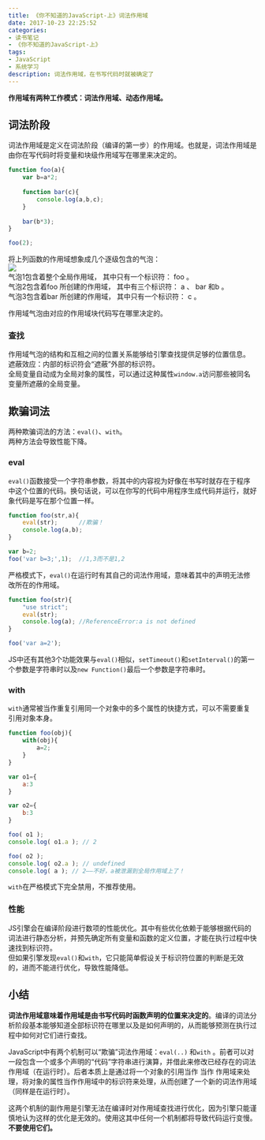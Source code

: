 ```yaml
---
title: 《你不知道的JavaScript-上》词法作用域
date: 2017-10-23 22:25:52
categories:
- 读书笔记
- 《你不知道的JavaScript-上》
tags:
- JavaScript
- 系统学习
description: 词法作用域，在书写代码时就被确定了
---
```

**作用域有两种工作模式：词法作用域、动态作用域。**

## 词法阶段
词法作用域是定义在词法阶段（编译的第一步）的作用域。也就是，词法作用域是由你在写代码时将变量和块级作用域写在哪里来决定的。
```javascript
function foo(a){
    var b=a*2;
    
    function bar(c){
        console.log(a,b,c);
    }
    
    bar(b*3);
}

foo(2);
```
将上列函数的作用域想象成几个逐级包含的气泡：              
![](http://img.aisss.top/17-9-11/19374769.jpg)      
气泡1包含着整个全局作用域， 其中只有一个标识符： foo 。     
气泡2包含着foo 所创建的作用域， 其中有三个标识符： a 、 bar 和b 。      
气泡3包含着bar 所创建的作用域， 其中只有一个标识符： c 。       
    
作用域气泡由对应的作用域块代码写在哪里决定的。

### 查找
作用域气泡的结构和互相之间的位置关系能够给引擎查找提供足够的位置信息。  
遮蔽效应：内部的标识符会“遮蔽”外部的标识符。    
全局变量自动成为全局对象的属性，可以通过这种属性`window.a`访问那些被同名变量所遮蔽的全局变量。


## 欺骗词法
两种欺骗词法的方法：`eval()`、`with`。      
两种方法会导致性能下降。

### eval
`eval()`函数接受一个字符串参数，将其中的内容视为好像在书写时就存在于程序中这个位置的代码。换句话说，可以在你写的代码中用程序生成代码并运行，就好象代码是写在那个位置一样。
```javascript
function foo(str,a){
    eval(str);      //欺骗！
    console.log(a,b);
}

var b=2;
foo('var b=3;',1);  //1,3而不是1,2
```
    
严格模式下，`eval()`在运行时有其自己的词法作用域，意味着其中的声明无法修改所在的作用域。
```javascript
function foo(str){
    "use strict";
    eval(str);      
    console.log(a); //ReferenceError:a is not defined
}

foo('var a=2');
```
    
JS中还有其他3个功能效果与`eval()`相似，`setTimeout()`和`setInterval()`的第一个参数是字符串时以及`new Function()`最后一个参数是字符串时。


### with
`with`通常被当作重复引用同一个对象中的多个属性的快捷方式，可以不需要重复引用对象本身。
```javascript
function foo(obj){
    with(obj){
        a=2;
    }
}

var o1={
    a:3
}

var o2={
    b:3
}

foo( o1 );
console.log( o1.a ); // 2

foo( o2 );
console.log( o2.a ); // undefined
console.log( a ); // 2——不好，a被泄漏到全局作用域上了！
```
`with`在严格模式下完全禁用，不推荐使用。

### 性能
JS引擎会在编译阶段进行数项的性能优化。其中有些优化依赖于能够根据代码的词法进行静态分析，并预先确定所有变量和函数的定义位置，才能在执行过程中快速找到标识符。    
但如果引擎发现`eval()`和`with`，它只能简单假设关于标识符位置的判断是无效的，进而不能进行优化，导致性能降低。


## 小结
**词法作用域意味着作用域是由书写代码时函数声明的位置来决定的**。编译的词法分析阶段基本能够知道全部标识符在哪里以及是如何声明的，从而能够预测在执行过程中如何对它们进行查找。    
    
JavaScript中有两个机制可以“欺骗”词法作用域：`eval(..)` 和`with` 。前者可以对一段包含一个或多个声明的“代码”字符串进行演算，并借此来修改已经存在的词法作用域（在运行时）。后者本质上是通过将一个对象的引用当作 当作 作用域来处理，将对象的属性当作作用域中的标识符来处理，从而创建了一个新的词法作用域（同样是在运行时）。      
    
这两个机制的副作用是引擎无法在编译时对作用域查找进行优化，因为引擎只能谨慎地认为这样的优化是无效的。使用这其中任何一个机制都将导致代码运行变慢。**不要使用它们。**